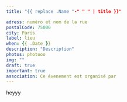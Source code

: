 ```yaml
---
title: "{{ replace .Name "-" " " | title }}"

adress: numéro et nom de la rue
postalCode: 75000
city: Paris
label: lieu
when: {{ .Date }}
description: "Description"
photos: photooo
img: ""
draft: true
important: true
association: Ce évenement est organisé par  
---
```

heyyy
